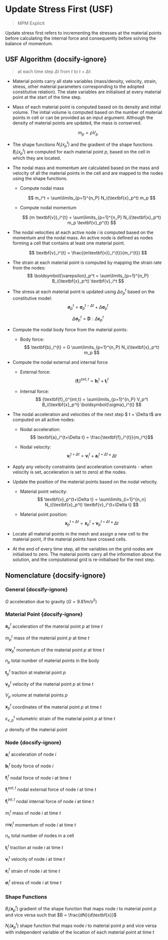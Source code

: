 # Update Stress First (USF)
> MPM Explicit

Update stress first refers to incrementing the stresses at the material points before calculating the internal force and consequently before solving the balance of momentum.


## USF Algorithm {docsify-ignore}
> at each time step $\Delta t$ from $t$ to $t + \Delta t$:

* Material points carry all state variables (mass/density, velocity, strain, stress, other material parameters corresponding to the adopted constitutive relation). The state variables are initialised at every material point at the start of the time step.

* Mass of each material point is computed based on its density and initial volume. The initial volume is computed based on the number of material points in cell or can be provided as an input argument. Although the density of material points are updated, the mass is conserved.

	$$ m_p = \rho V_p $$

* The shape functions $N_i (x_p^t)$ and the gradient of the shape functions $B_i (x_p^t)$ are computed for each material point $p$, based on the cell in which they are located.

* The nodal mass and momentum are calculated based on the mass and velocity of all the material points in the cell and are mapped to the nodes using the shape functions.

    * Compute nodal mass

        $$ m_i^t = \sum\limits_{p=1}^{n_P} N_i(\textbf{x}_p^t) m_p $$

    * Compute nodal momentum

        $$ (m \textbf{v})_i^{t} = \sum\limits_{p=1}^{n_P} N_i(\textbf{x}_p^t) m_p \textbf{v}_p^{t} $$

* The nodal velocities at each active node $i$ is computed based on the momentum and the nodal mass. An active node is defined as nodes forming a cell that contains at least one material point.

	$$ \textbf{v}_i^{t} = \frac{(m\textbf{v})_i^{t}}{m_i^{t}} $$

* The strain at each material point is computed by mapping the strain rate from the nodes:
	$$ \boldsymbol{\varepsilon}_p^t = \sum\limits_{p=1}^{n_P} B_i(\textbf{x}_p^t) \textbf{v}_i^t $$

* The stress at each material point is updated using $\Delta\sigma_p^t$ based on the constitutive model:
	$$ \boldsymbol{\sigma}_p^t = \boldsymbol{\sigma}_p^{t-\Delta t} + \Delta \boldsymbol{\sigma}_p^t $$

	$$ \Delta\boldsymbol{\sigma}_p^t= \mathbf{D} : \Delta \boldsymbol{\varepsilon}_p^t $$


* Compute the nodal body force from the material points:
    * Body force:
        $$ \textbf{b}_i^{t} = G \sum\limits_{p=1}^{n_P} N_i(\textbf{x}_p^t) m_p $$
    
* Compute the nodal external and internal force
    * External force:
        $$ (\textbf{f}_i)^{ext,t} = \textbf{b}_i^{t} + \textbf{t}_i^{t} $$

    * Internal force:
        $$ (\textbf{f}_i)^{int,t} = \sum\limits_{p=1}^{n_P} V_p^t B_i(\textbf{x}_p^t) \boldsymbol{\sigma}_i^{t} $$

* The nodal acceleration and velocities of the next step $ t + \Delta t$ are computed on all active nodes:
    * Nodal acceleration:
        $$ \textbf{a}_i^{t+\Delta t} = \frac{\textbf{f}_i^{t}}{m_i^t}$$

    * Nodal velocity:
        $$ \textbf{v}_i^{t+\Delta t} = \textbf{v}_i^{t} + \textbf{a}_i^{t+\Delta t} * \Delta t$$

* Apply any velocity constraints (and acceleration constraints - when velocity is set, acceleration is set to zero) at the nodes.

* Update the position of the material points based on the nodal velocity.
    * Material point velocity:
        $$ \textbf{v}_p^{t+\Delta t} = \sum\limits_{i=1}^{n_n} N_i(\textbf{x}_p^t) \textbf{v}_i^{t+\Delta t} $$

    * Material point position:
        $$ \textbf{x}_p^{t+\Delta t} = \textbf{x}_p^t + \textbf{v}_p^{t+\Delta t} *  \Delta t$$

* Locate all material points in the mesh and assign a new cell to the material point, if the material points have crossed cells. 

* At the end of every time step, all the variables on the grid nodes are initialised to zero. The material points carry all the information about the solution, and the computational grid is re-initialised for the next step.

## Nomenclature {docsify-ignore}

### General {docsify-ignore}

$G$   acceleration due to gravity ($G = 9.81 m/s^2$)

### Material Point {docsify-ignore}

$\textbf{a}_p^t$ acceleration of the material point $p$ at time $t$

$m_p^t$ mass of the material point $p$ at time $t$

$m\textbf{v}_p^t$ momentum of the material point $p$ at time $t$

$n_p$ total number of material points in the body

$\textbf{t}_p^t$ traction at material point $p$

$\textbf{v}_p^t$ velocity of the material point $p$ at time $t$

$V_p$ volume at material points $p$

$\textbf{x}_p^t$ coordinates of the material point $p$ at time $t$

$\varepsilon_{v,p}^t$ volumetric strain of the material point $p$ at time $t$

$\rho$ density of the material point


### Node {docsify-ignore}

$\textbf{a}_i^t$ acceleration of node $i$

$\textbf{b}_i^t$ body force of node $i$

$\textbf{f}_i^t$ nodal force of node $i$ at time $t$

$\textbf{f}_i^{ext,t}$ nodal external force of node $i$ at time $t$

$\textbf{f}_i^{int,t}$ nodal internal force of node $i$ at time $t$

$m_i^t$ mass of node $i$ at time $t$

$m\textbf{v}_i^t$ momentum of node $i$ at time $t$

$n_n$ total number of nodes in a cell

$\textbf{t}_i^t$ traction at node $i$ at time $t$

$\textbf{v}_i^t$ velocity of node $i$ at time $t$

$\boldsymbol{\varepsilon}_i^t$ strain of node $i$ at time $t$

$\boldsymbol{\sigma}_i^t$ stress of node $i$ at time $t$


### Shape Functions

$B_i (\textbf{x}_p^t)$ gradient of the shape function that maps node $i$ to material point $p$ and vice versa such that $B = \frac{dN}{d\textbf{x}}$

$N_i (\textbf{x}_p^t)$ shape function that maps node $i$ to material point $p$ and vice versa with independent variable of the location of each material point at time $t$
